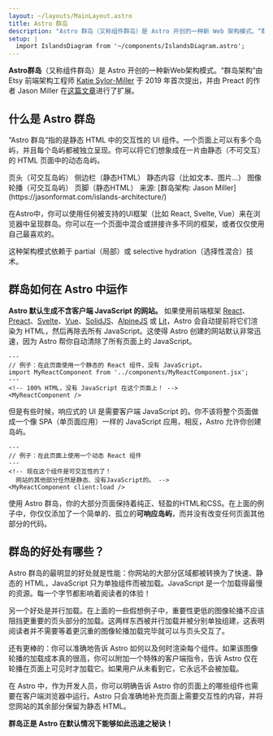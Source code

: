 ```yaml
---
layout: ~/layouts/MainLayout.astro
title: Astro 群岛
description: "Astro 群岛（又称组件群岛）是 Astro 开创的一种新 Web 架构模式。“群岛架构”由 Etsy 前端架构工程师 Katie Sylor-Miller 于2019年首次提出，并由 Preact 的作者 Jason Miller 进行扩展。"
setup: |
  import IslandsDiagram from '~/components/IslandsDiagram.astro';
---
```


**Astro群岛**（又称组件群岛）是 Astro 开创的一种新Web架构模式。“群岛架构”由 Etsy 前端架构工程师 [Katie Sylor-Miller](https://twitter.com/ksylor) 于 2019 年首次提出，并由 Preact 的作者 Jason Miller 在[这篇文章](https://jasonformat.com/islands-architecture/)进行了扩展。

## 什么是 Astro 群岛

“Astro 群岛“指的是静态 HTML 中的交互性的 UI 组件。一个页面上可以有多个岛屿，并且每个岛屿都被独立呈现。你可以将它们想象成在一片由静态（不可交互）的 HTML 页面中的动态岛屿。

<IslandsDiagram>
    <Fragment slot="headerApp">页头（可交互岛屿）</Fragment>
    <Fragment slot="sidebarApp">侧边栏（静态HTML）</Fragment>
    <Fragment slot="main">
        静态内容（比如文本、图片...）
    </Fragment>
    <Fragment slot="carouselApp">图像轮播（可交互岛屿）</Fragment>
    <Fragment slot="footer">页脚（静态HTML）</Fragment>
    <Fragment slot="source">来源: [群岛架构: Jason Miller](https://jasonformat.com/islands-architecture/)</Fragment>
</IslandsDiagram>

在Astro中，你可以使用任何被支持的UI框架（比如 React, Svelte, Vue）来在浏览器中呈现群岛。你可以在一个页面中混合或拼接许多不同的框架，或者仅仅使用自己最喜欢的。

这种架构模式依赖于 partial（局部）或 selective hydration（选择性混合）技术。

## 群岛如何在 Astro 中运作

**Astro 默认生成不含客户端 JavaScript 的网站。** 如果使用前端框架 [React](https://reactjs.org/)、[Preact](https://preactjs.com/)、[Svelte](https://svelte.dev/)、[Vue](https://vuejs.org/)、[SolidJS](https://www.solidjs.com/)、[AlpineJS](https://alpinejs.dev/) 或 [Lit](https://lit.dev/)，Astro 会自动提前将它们渲染为 HTML，然后再除去所有 JavaScript。这使得 Astro 创建的网站默认非常迅速，因为 Astro 帮你自动清除了所有页面上的 JavaScript。

```astro title="src/pages/index.astro"
---
// 例子：在此页面使用一个静态的 React 组件，没有 JavaScript。
import MyReactComponent from '../components/MyReactComponent.jsx';
---
<!-- 100% HTML，没有 JavaScript 在这个页面上！ -->
<MyReactComponent />
```

但是有些时候，响应式的 UI 是需要客户端 JavaScript 的。你不该将整个页面做成一个像 SPA（单页面应用）一样的 JavaScript 应用，相反，Astro 允许你创建岛屿。

```astro title="src/pages/index.astro" ins="client:load"
---
// 例子：在此页面上使用一个动态 React 组件
---
<!-- 现在这个组件是可交互性的了！
  网站的其他部分任然是静态、没有JavaScript的。 -->
<MyReactComponent client:load />
```

使用 Astro 群岛，你的大部分页面保持着纯正、轻盈的HTML和CSS。在上面的例子中，你仅仅添加了一个简单的、孤立的**可响应岛屿**，而并没有改变任何页面其他部分的代码。

## 群岛的好处有哪些？

Astro 群岛的最明显的好处就是性能：你网站的大部分区域都被转换为了快速、静态的 HTML，JavaScript 只为单独组件而被加载。JavaScript 是一个加载得最慢的资源。每一个字节都影响着阅读者的体验！

另一个好处是并行加载。在上面的一些假想例子中，重要性更低的图像轮播不应该阻挡更重要的页头部分的加载。这两样东西被并行加载并被分别单独组建，这表明阅读者并不需要等着更沉重的图像轮播加载完毕就可以与页头交互了。

还有更棒的：你可以准确地告诉 Astro 如何以及何时渲染每个组件。如果该图像轮播的加载成本真的很高，你可以附加一个特殊的客户端指令，告诉 Astro 仅在轮播在页面上可见时才加载它。如果用户从未看到它，它永远不会被加载。

在 Astro 中，作为开发人员，你可以明确告诉 Astro 你的页面上的哪些组件也需要在客户端浏览器中运行。Astro 只会准确地补充页面上需要交互性的内容，并将您网站的其余部分保留为静态 HTML。

**群岛正是 Astro 在默认情况下能够如此迅速之秘诀！**
